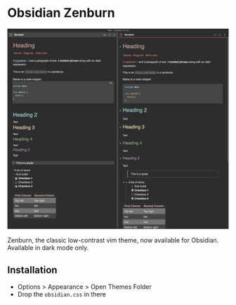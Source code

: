 # Obsidian Zenburn

![](screen.png)

Zenburn, the classic low-contrast vim theme, now available for Obsidian. Available in dark mode only.

## Installation
- Options > Appearance > Open Themes Folder
- Drop the `obsidian.css` in there
